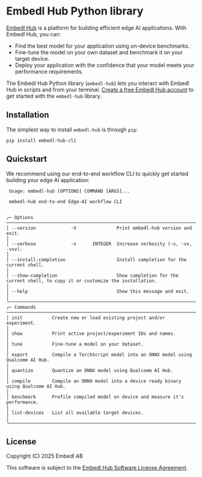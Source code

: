 # Embedl Hub Python library

[Embedl Hub](https://hub.embedl.com) is a platform for building efficient edge AI applications.
With Embedl Hub, you can:

- Find the best model for your application using on-device benchmarks.
- Fine-tune the model on your own dataset and benchmark it on your target device.
- Deploy your application with the confidence that your model meets your performance requirements.

The Embedl Hub Python library (`embedl-hub`) lets you interact with Embedl Hub in scripts
and from your terminal. [Create a free Embedl Hub account](https://hub.embedl.com/docs#getting-started)
to get started with the `embedl-hub` library.

## Installation

The simplest way to install `embedl-hub` is through `pip`:

```shell
pip install embedl-hub-cli
```

## Quickstart

We recommend using our end-to-end workflow CLI to quickly get started building your edge AI application:

```shell
 Usage: embedl-hub [OPTIONS] COMMAND [ARGS]...

 embedl-hub end-to-end Edge-AI workflow CLI


╭─ Options ───────────────────────────────────────────────────────────────────────────────────────────────────────────────────────────────────╮
│ --version             -V               Print embedl-hub version and exit.                                                                   │
│ --verbose             -v      INTEGER  Increase verbosity (-v, -vv, -vvv).                                                                  │
│ --install-completion                   Install completion for the current shell.                                                            │
│ --show-completion                      Show completion for the current shell, to copy it or customize the installation.                     │
│ --help                                 Show this message and exit.                                                                          │
╰─────────────────────────────────────────────────────────────────────────────────────────────────────────────────────────────────────────────╯
╭─ Commands ──────────────────────────────────────────────────────────────────────────────────────────────────────────────────────────────────╮
│ init           Create new or load existing project and/or experiment.                                                                       │
│ show           Print active project/experiment IDs and names.                                                                               │
│ tune           Fine-tune a model on your dataset.                                                                                           │
│ export         Compile a TorchScript model into an ONNX model using Qualcomm AI Hub.                                                        │
│ quantize       Quantize an ONNX model using Qualcomm AI Hub.                                                                                │
│ compile        Compile an ONNX model into a device ready binary using Qualcomm AI Hub.                                                      │
│ benchmark      Profile compiled model on device and measure it's performance.                                                               │
│ list-devices   List all available target devices.                                                                                           │
╰─────────────────────────────────────────────────────────────────────────────────────────────────────────────────────────────────────────────╯
```

## License

Copyright (C) 2025 Embedl AB

This software is subject to the [Embedl Hub Software License Agreement](https://hub.embedl.com/embedl-hub-sla.txt).

<!-- Copyright (C) 2025 Embedl AB -->
